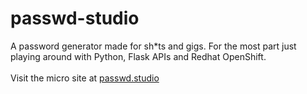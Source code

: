 # passwd-studio
A password generator made for sh*ts and gigs. For the most part just playing around with Python, Flask APIs and Redhat OpenShift.
<br>
<br>
Visit the micro site at <a href="https://www.passwd.studio">passwd.studio</a>
